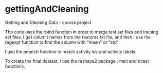 # gettingAndCleaning
Getting and Cleaning Data - course project

The code uses the rbind function in order to merge test set files and training set files.
I get column names from the features.txt file, and then I use the regexpr function to find the column with "mean" or "std".

I use the pmatch function to match activity ids and activity labels. 

To create the final dataset, I use the reshape2 package : melt and dcast functions.
